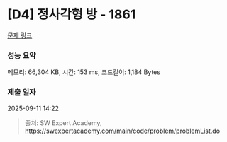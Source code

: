 # [D4] 정사각형 방 - 1861 

[문제 링크](https://swexpertacademy.com/main/code/problem/problemDetail.do?contestProbId=AV5LtJYKDzsDFAXc) 

### 성능 요약

메모리: 66,304 KB, 시간: 153 ms, 코드길이: 1,184 Bytes

### 제출 일자

2025-09-11 14:22



> 출처: SW Expert Academy, https://swexpertacademy.com/main/code/problem/problemList.do